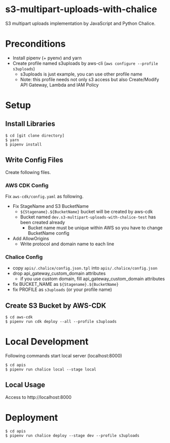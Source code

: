 # s3-multipart-uploads-with-chalice

S3 multipart uploads implementation by JavaScript and Python Chalice.

# Preconditions

- Install pipenv (+ pyenv) and yarn
- Create profile named s3uploads by aws-cli (`aws configure --profile s3uploads`)
  - s3uploads is just example, you can use other profile name
  - Note: this profile needs not only s3 access but also Create/Modify API Gateway, Lambda and IAM Policy


# Setup

## Install Libraries

```
$ cd [git clone directory]
$ yarn
$ pipenv install
```

## Write Config Files

Create following files.


### AWS CDK Config

Fix `aws-cdk/config.yaml` as following.

- Fix StageName and S3 BucketName
  - `${Stagename}.${BucketName}` bucket will be created by aws-cdk
  - Bucket named `dev.s3-multipart-uploads-with-chalice-test` has been created already
    - Bucket name must be unique within AWS so you have to change BucketName config
- Add AllowOrigins
  - Write protocol and domain name to each line


### Chalice Config

- copy `apis/.chalice/config.json.tpl` into `apis/.chalice/config.json`
- drop api_gateway_custom_domain attributes
  - if you use custom domain, fill api_gateway_custom_domain attributes
- fix BUCKET_NAME as `${Stagename}.${BucketName}`
- fix PROFILE as `s3uploads` (or your profile name)


## Create S3 Bucket by AWS-CDK

```
$ cd aws-cdk
$ pipenv run cdk deploy --all --profile s3uploads
```

# Local Development

Following commands start local server (localhost:8000)

```
$ cd apis
$ pipenv run chalice local --stage local
```


## Local Usage

Access to http://localhost:8000


# Deployment

```
$ cd apis
$ pipenv run chalice deploy --stage dev --profile s3uploads
```

